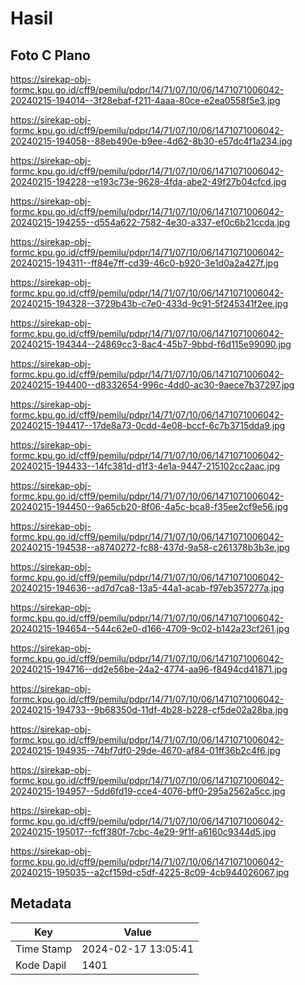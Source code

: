 # Hasil

## Foto C Plano

https://sirekap-obj-formc.kpu.go.id/cff9/pemilu/pdpr/14/71/07/10/06/1471071006042-20240215-194014--3f28ebaf-f211-4aaa-80ce-e2ea0558f5e3.jpg

https://sirekap-obj-formc.kpu.go.id/cff9/pemilu/pdpr/14/71/07/10/06/1471071006042-20240215-194058--88eb490e-b9ee-4d62-8b30-e57dc4f1a234.jpg

https://sirekap-obj-formc.kpu.go.id/cff9/pemilu/pdpr/14/71/07/10/06/1471071006042-20240215-194228--e193c73e-9628-4fda-abe2-49f27b04cfcd.jpg

https://sirekap-obj-formc.kpu.go.id/cff9/pemilu/pdpr/14/71/07/10/06/1471071006042-20240215-194255--d554a622-7582-4e30-a337-ef0c6b21ccda.jpg

https://sirekap-obj-formc.kpu.go.id/cff9/pemilu/pdpr/14/71/07/10/06/1471071006042-20240215-194311--ff84e7ff-cd39-46c0-b920-3e1d0a2a427f.jpg

https://sirekap-obj-formc.kpu.go.id/cff9/pemilu/pdpr/14/71/07/10/06/1471071006042-20240215-194328--3729b43b-c7e0-433d-9c91-5f245341f2ee.jpg

https://sirekap-obj-formc.kpu.go.id/cff9/pemilu/pdpr/14/71/07/10/06/1471071006042-20240215-194344--24869cc3-8ac4-45b7-9bbd-f6d115e99090.jpg

https://sirekap-obj-formc.kpu.go.id/cff9/pemilu/pdpr/14/71/07/10/06/1471071006042-20240215-194400--d8332654-996c-4dd0-ac30-9aece7b37297.jpg

https://sirekap-obj-formc.kpu.go.id/cff9/pemilu/pdpr/14/71/07/10/06/1471071006042-20240215-194417--17de8a73-0cdd-4e08-bccf-6c7b3715dda9.jpg

https://sirekap-obj-formc.kpu.go.id/cff9/pemilu/pdpr/14/71/07/10/06/1471071006042-20240215-194433--14fc381d-d1f3-4e1a-9447-215102cc2aac.jpg

https://sirekap-obj-formc.kpu.go.id/cff9/pemilu/pdpr/14/71/07/10/06/1471071006042-20240215-194450--9a65cb20-8f06-4a5c-bca8-f35ee2cf9e56.jpg

https://sirekap-obj-formc.kpu.go.id/cff9/pemilu/pdpr/14/71/07/10/06/1471071006042-20240215-194538--a8740272-fc88-437d-9a58-c261378b3b3e.jpg

https://sirekap-obj-formc.kpu.go.id/cff9/pemilu/pdpr/14/71/07/10/06/1471071006042-20240215-194636--ad7d7ca8-13a5-44a1-acab-f97eb357277a.jpg

https://sirekap-obj-formc.kpu.go.id/cff9/pemilu/pdpr/14/71/07/10/06/1471071006042-20240215-194654--544c62e0-d166-4709-9c02-b142a23cf261.jpg

https://sirekap-obj-formc.kpu.go.id/cff9/pemilu/pdpr/14/71/07/10/06/1471071006042-20240215-194716--dd2e56be-24a2-4774-aa96-f8494cd41871.jpg

https://sirekap-obj-formc.kpu.go.id/cff9/pemilu/pdpr/14/71/07/10/06/1471071006042-20240215-194733--9b68350d-11df-4b28-b228-cf5de02a28ba.jpg

https://sirekap-obj-formc.kpu.go.id/cff9/pemilu/pdpr/14/71/07/10/06/1471071006042-20240215-194935--74bf7df0-29de-4670-af84-01ff36b2c4f6.jpg

https://sirekap-obj-formc.kpu.go.id/cff9/pemilu/pdpr/14/71/07/10/06/1471071006042-20240215-194957--5dd6fd19-cce4-4076-bff0-295a2562a5cc.jpg

https://sirekap-obj-formc.kpu.go.id/cff9/pemilu/pdpr/14/71/07/10/06/1471071006042-20240215-195017--fcff380f-7cbc-4e29-9f1f-a6160c9344d5.jpg

https://sirekap-obj-formc.kpu.go.id/cff9/pemilu/pdpr/14/71/07/10/06/1471071006042-20240215-195035--a2cf159d-c5df-4225-8c09-4cb944026067.jpg


## Metadata

| Key        | Value               |
| ---------- | ------------------- |
| Time Stamp | 2024-02-17 13:05:41 |
| Kode Dapil | 1401                |



